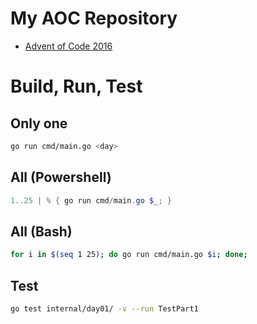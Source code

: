 # My AOC Repository

* [Advent of Code 2016](https://adventofcode.com/2016)

# Build, Run, Test

## Only one

```bash
go run cmd/main.go <day>
```

## All (Powershell)

```powershell
1..25 | % { go run cmd/main.go $_; }
```

## All (Bash)

```bash
for i in $(seq 1 25); do go run cmd/main.go $i; done;
```

## Test

```bash
go test internal/day01/ -v --run TestPart1
```
